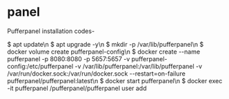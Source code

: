 # panel
Pufferpanel installation codes-

$ apt update\n
$ apt upgrade -y\n
$ mkdir -p /var/lib/pufferpanel\n
$ docker volume create pufferpanel-config\n
$ docker create --name pufferpanel -p 8080:8080 -p 5657:5657 -v pufferpanel-config:/etc/pufferpanel -v /var/lib/pufferpanel:/var/lib/pufferpanel -v /var/run/docker.sock:/var/run/docker.sock --restart=on-failure pufferpanel/pufferpanel:latest\n
$ docker start pufferpanel\n
$ docker exec -it pufferpanel /pufferpanel/pufferpanel user add
